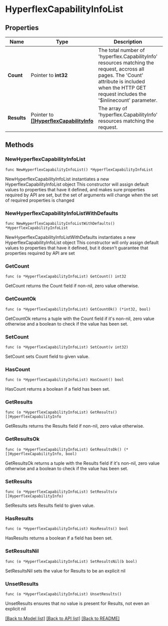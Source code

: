 # HyperflexCapabilityInfoList

## Properties

Name | Type | Description | Notes
------------ | ------------- | ------------- | -------------
**Count** | Pointer to **int32** | The total number of &#39;hyperflex.CapabilityInfo&#39; resources matching the request, accross all pages. The &#39;Count&#39; attribute is included when the HTTP GET request includes the &#39;$inlinecount&#39; parameter. | [optional] 
**Results** | Pointer to [**[]HyperflexCapabilityInfo**](hyperflex.CapabilityInfo.md) | The array of &#39;hyperflex.CapabilityInfo&#39; resources matching the request. | [optional] 

## Methods

### NewHyperflexCapabilityInfoList

`func NewHyperflexCapabilityInfoList() *HyperflexCapabilityInfoList`

NewHyperflexCapabilityInfoList instantiates a new HyperflexCapabilityInfoList object
This constructor will assign default values to properties that have it defined,
and makes sure properties required by API are set, but the set of arguments
will change when the set of required properties is changed

### NewHyperflexCapabilityInfoListWithDefaults

`func NewHyperflexCapabilityInfoListWithDefaults() *HyperflexCapabilityInfoList`

NewHyperflexCapabilityInfoListWithDefaults instantiates a new HyperflexCapabilityInfoList object
This constructor will only assign default values to properties that have it defined,
but it doesn't guarantee that properties required by API are set

### GetCount

`func (o *HyperflexCapabilityInfoList) GetCount() int32`

GetCount returns the Count field if non-nil, zero value otherwise.

### GetCountOk

`func (o *HyperflexCapabilityInfoList) GetCountOk() (*int32, bool)`

GetCountOk returns a tuple with the Count field if it's non-nil, zero value otherwise
and a boolean to check if the value has been set.

### SetCount

`func (o *HyperflexCapabilityInfoList) SetCount(v int32)`

SetCount sets Count field to given value.

### HasCount

`func (o *HyperflexCapabilityInfoList) HasCount() bool`

HasCount returns a boolean if a field has been set.

### GetResults

`func (o *HyperflexCapabilityInfoList) GetResults() []HyperflexCapabilityInfo`

GetResults returns the Results field if non-nil, zero value otherwise.

### GetResultsOk

`func (o *HyperflexCapabilityInfoList) GetResultsOk() (*[]HyperflexCapabilityInfo, bool)`

GetResultsOk returns a tuple with the Results field if it's non-nil, zero value otherwise
and a boolean to check if the value has been set.

### SetResults

`func (o *HyperflexCapabilityInfoList) SetResults(v []HyperflexCapabilityInfo)`

SetResults sets Results field to given value.

### HasResults

`func (o *HyperflexCapabilityInfoList) HasResults() bool`

HasResults returns a boolean if a field has been set.

### SetResultsNil

`func (o *HyperflexCapabilityInfoList) SetResultsNil(b bool)`

 SetResultsNil sets the value for Results to be an explicit nil

### UnsetResults
`func (o *HyperflexCapabilityInfoList) UnsetResults()`

UnsetResults ensures that no value is present for Results, not even an explicit nil

[[Back to Model list]](../README.md#documentation-for-models) [[Back to API list]](../README.md#documentation-for-api-endpoints) [[Back to README]](../README.md)



